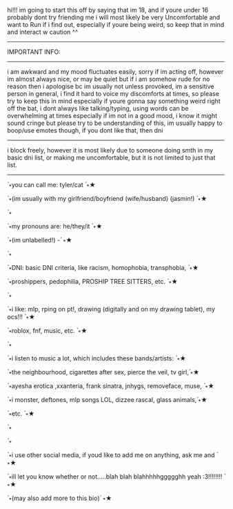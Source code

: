 hi!!! im going to start this off by saying that im 18, and if youre under 16 probably dont try friending me i will most likely be very Uncomfortable and want to Run if i find out, especially if youre being weird, so keep that in mind and interact w caution ^^

----------------------------------------------------------------------------------------------------------

IMPORTANT INFO:

----------------------------------------------------------------------------------------------------------

i am awkward and my mood fluctuates easily, sorry if im acting off, however im almost always nice, or may be quiet but if i am somehow rude for no reason then i apologise bc im usually not unless provoked, im a sensitive person in general, i find it hard to voice my discomforts at times, so please try to keep this in mind especially if youre gonna say something weird right off the bat, i dont always like talking/typing, using words can be overwhelming at times especially if im not in a good mood, i know it might sound cringe but please try to be understanding of this, im usually happy to boop/use emotes though, if you dont like that, then dni

----------------------------------------------------------------------------------------------------------

i block freely, however it is most likely due to someone doing smth in my basic dni list, or making me uncomfortable, but it is not limited to just that list.

----------------------------------------------------------------------------------------------------------

۫ ⭒you can call me: tyler/cat ۫ ⭒★

۫ ⭒(im usually with my girlfriend/boyfriend (wife/husband) (jasmin!) ۫ ⭒★

۫ ⭒

۫ ⭒my pronouns are: he/they/it ۫ ⭒★

۫ ⭒(im unlabelled!) - ۫ ⭒★

۫ ⭒

۫ ⭒DNI: basic DNI criteria, like racism, homophobia, transphobia, ۫ ⭒★

۫ ⭒proshippers, pedophilia, PROSHIP TREE SITTERS, etc. ۫ ⭒★

۫ ⭒

۫ ⭒i like: mlp, rping on pt!, drawing (digitally and on my drawing tablet), my ocs!!! ۫ ⭒★

۫ ⭒roblox, fnf, music, etc. ۫ ⭒★

۫ ⭒

۫ ⭒i listen to music a lot, which includes these bands/artists: ۫ ⭒★

۫ ⭒the neighbourhood, cigarettes after sex, pierce the veil, tv girl,۫ ⭒★

۫ ⭒ayesha erotica ,xxanteria, frank sinatra, jnhygs, removeface, muse, ۫ ⭒★

۫ ⭒i monster, deftones, mlp songs LOL, dizzee rascal, glass animals,۫ ⭒★

۫ ⭒etc. ۫ ⭒★

۫ ⭒

۫ ⭒

۫ ⭒i use other social media, if youd like to add me on anything, ask me and ۫ ⭒★

۫ ⭒ill let you know whether or not.....blah blah blahhhhhggggghh yeah :3!!!!!!!! ۫ ⭒★

۫ ⭒(may also add more to this bio) ۫ ⭒★
